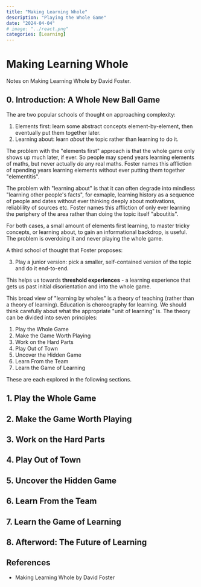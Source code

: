 ```yaml
---
title: "Making Learning Whole"
description: "Playing the Whole Game"
date: "2024-04-04"
# image: "../react.png"
categories: [Learning]
---
```


# Making Learning Whole

Notes on Making Learning Whole by David Foster. 

## 0. Introduction: A Whole New Ball Game
The are two popular schools of thought on approaching complexity:

1. Elements first: learn some abstract concepts element-by-element, then eventually put them together later.
2. Learning about: learn *about* the topic rather than learning to do it.

The problem with the "elements first" approach is that the whole game only shows up much later, if ever. So people may spend years learning elements of maths, but never actually *do* any real maths. Foster names this affliction of spending years learning elements without ever putting them together "elementitis".

The problem with "learning about" is that it can often degrade into mindless "learning other people's facts", for exmaple, learning history as a sequence of people and dates without ever thinking deeply about motivations, reliablility of sources etc. Foster names this affliction of only ever learning the periphery of the area rather than doing the topic itself "aboutitis".

For both cases, a small amount of elements first learning, to master tricky concepts, or learning about, to gain an informational backdrop, is useful. The problem is overdoing it and never playing the whole game.

A third school of thought that Foster proposes:

3. Play a junior version: pick a smaller, self-contained version of the topic and do it end-to-end.

This helps us towards **threshold experiences** - a learning experience that gets us past initial disorientation and into the whole game.

This broad view of "learning by wholes" is a theory of teaching (rather than a theory of learning). Education is choreography for learning. We should think carefully about what the appropriate "unit of learning" is.
The theory can be divided into seven principles:

1. Play the Whole Game
2. Make the Game Worth Playing
3. Work on the Hard Parts
4. Play Out of Town
5. Uncover the Hidden Game
6. Learn From the Team
7. Learn the Game of Learning

These are each explored in the following sections.


## 1. Play the Whole Game


## 2. Make the Game Worth Playing


## 3. Work on the Hard Parts


## 4. Play Out of Town


## 5. Uncover the Hidden Game


## 6. Learn From the Team


## 7. Learn the Game of Learning


## 8. Afterword: The Future of Learning


## References

- Making Learning Whole by David Foster
